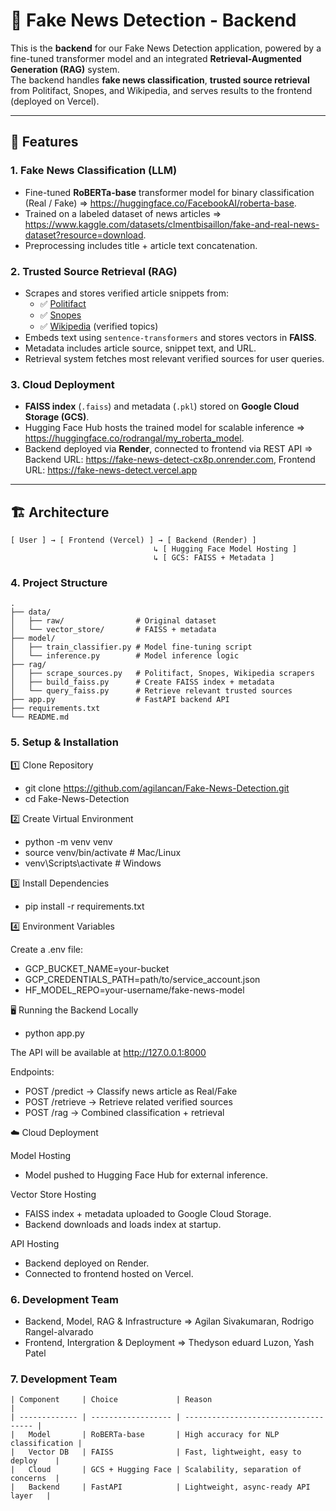 # 📰 Fake News Detection - Backend

This is the **backend** for our Fake News Detection application, powered by a fine-tuned transformer model and an integrated **Retrieval-Augmented Generation (RAG)** system.  
The backend handles **fake news classification**, **trusted source retrieval** from Politifact, Snopes, and Wikipedia, and serves results to the frontend (deployed on Vercel).  

---

## 🚀 Features

### 1. **Fake News Classification (LLM)**
- Fine-tuned **RoBERTa-base** transformer model for binary classification (Real / Fake) => https://huggingface.co/FacebookAI/roberta-base.
- Trained on a labeled dataset of news articles => https://www.kaggle.com/datasets/clmentbisaillon/fake-and-real-news-dataset?resource=download.
- Preprocessing includes title + article text concatenation.

### 2. **Trusted Source Retrieval (RAG)**
- Scrapes and stores verified article snippets from:
  - ✅ [Politifact](https://www.politifact.com/)
  - ✅ [Snopes](https://www.snopes.com/)
  - ✅ [Wikipedia](https://www.wikipedia.org/) (verified topics)
- Embeds text using `sentence-transformers` and stores vectors in **FAISS**.
- Metadata includes article source, snippet text, and URL.
- Retrieval system fetches most relevant verified sources for user queries.

### 3. **Cloud Deployment**
- **FAISS index** (`.faiss`) and metadata (`.pkl`) stored on **Google Cloud Storage (GCS)**.
- Hugging Face Hub hosts the trained model for scalable inference => https://huggingface.co/rodrangal/my_roberta_model.
- Backend deployed via **Render**, connected to frontend via REST API => Backend URL: https://fake-news-detect-cx8p.onrender.com, Frontend URL: https://fake-news-detect.vercel.app

---

## 🏗 Architecture

```plaintext
[ User ] → [ Frontend (Vercel) ] → [ Backend (Render) ]
                                ↳ [ Hugging Face Model Hosting ]
                                ↳ [ GCS: FAISS + Metadata ]

```
### 4. **Project Structure**
```
.
├── data/
│   ├── raw/                # Original dataset
│   └── vector_store/       # FAISS + metadata
├── model/
│   ├── train_classifier.py # Model fine-tuning script
│   └── inference.py        # Model inference logic
├── rag/
│   ├── scrape_sources.py   # Politifact, Snopes, Wikipedia scrapers
│   ├── build_faiss.py      # Create FAISS index + metadata
│   └── query_faiss.py      # Retrieve relevant trusted sources
├── app.py                  # FastAPI backend API
├── requirements.txt
└── README.md
```

### 5. **Setup & Installation**

1️⃣ Clone Repository
- git clone https://github.com/agilancan/Fake-News-Detection.git
- cd Fake-News-Detection

2️⃣ Create Virtual Environment
- python -m venv venv
- source venv/bin/activate  # Mac/Linux
- venv\Scripts\activate     # Windows

3️⃣ Install Dependencies
- pip install -r requirements.txt

4️⃣ Environment Variables

Create a .env file:
- GCP_BUCKET_NAME=your-bucket
- GCP_CREDENTIALS_PATH=path/to/service_account.json
- HF_MODEL_REPO=your-username/fake-news-model

🖥 Running the Backend Locally
- python app.py

The API will be available at http://127.0.0.1:8000

Endpoints:
- POST /predict → Classify news article as Real/Fake
- POST /retrieve → Retrieve related verified sources
- POST /rag → Combined classification + retrieval

☁️ Cloud Deployment

Model Hosting
- Model pushed to Hugging Face Hub for external inference.

Vector Store Hosting
- FAISS index + metadata uploaded to Google Cloud Storage.
- Backend downloads and loads index at startup.

API Hosting
- Backend deployed on Render.
- Connected to frontend hosted on Vercel.

### 6. **Development Team**
- Backend, Model, RAG & Infrastructure => Agilan Sivakumaran, Rodrigo Rangel-alvarado
- Frontend, Intergration & Deployment => Thedyson eduard Luzon, Yash Patel

### 7. **Development Team**
```
| Component     | Choice             | Reason                               |
| ------------- | ------------------ | ------------------------------------ |
|   Model       | RoBERTa-base       | High accuracy for NLP classification |
|   Vector DB   | FAISS              | Fast, lightweight, easy to deploy    |
|   Cloud       | GCS + Hugging Face | Scalability, separation of concerns  |
|   Backend     | FastAPI            | Lightweight, async-ready API layer   |
```


